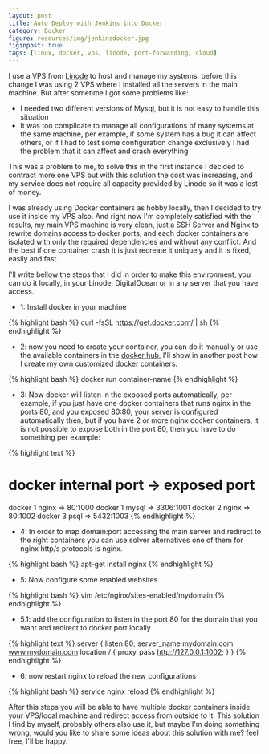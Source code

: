 ```yaml
---
layout: post
title: Auto Deploy with Jenkins into Docker
category: Docker
figure: resources/img/jenkinsdocker.jpg
figinpost: true
tags: [linux, docker, vps, linode, port-forwarding, cloud]
---
```

I use a VPS from [Linode](https://www.linode.com/?r=f548ff90f3ebf67ce61e811294d8de70b45a3e1c) to host and manage my systems, before this change I was using 2 VPS where I installed all the servers in the main machine. But after sometime I got some problems like:
 
 - I needed two different versions of Mysql, but it is not easy to handle this situation 
 - It was too complicate to manage all configurations of many systems at the same machine, per example, if some system has a bug it can affect others, or if I had to test some configuration change exclusively I had the problem that it can affect and crash everything
  
This was a problem to me, to solve this in the first instance I decided to contract more one VPS but with this solution the cost was increasing, and my service does not require all capacity provided by Linode so it was a lost of money.
   
I was already using Docker containers as hobby locally, then I decided to try use it inside my VPS also. And right now I'm completely satisfied with the results, my main VPS machine is very clean, just a SSH Server and Nginx to rewrite domains access to docker ports, and each docker containers are isolated with only the required dependencies and without any conflict. And the best if one container crash it is just recreate it uniquely and it is fixed, easily and fast.
    
I'll write bellow the steps that I did in order to make this environment, you can do it locally, in your Linode, DigitalOcean or in any server that you have access.
<!--more-->    
- 1: Install docker in your machine

{% highlight bash %}
    curl -fsSL https://get.docker.com/ | sh
{% endhighlight %}

- 2: now you need to create your container, you can do it manually or use the available containers in the [docker hub](https://hub.docker.com), I'll show in another post how I create my own customized
docker containers.

{% highlight bash %}
    docker run container-name
{% endhighlight %}

- 3: Now docker will listen in the exposed ports automatically, per example, if you just have one docker containers that runs nginx in the ports 80, and you exposed 80:80, your server is configured 
automatically then, but if you have 2 or more nginx docker containers, it is not possible to expose both in the port 80, then you have to do something per example:

{% highlight text %}
# docker internal port -> exposed port
docker 1 nginx => 80:1000
docker 1 mysql => 3306:1001
docker 2 nginx => 80:1002
docker 3 psql  => 5432:1003
{% endhighlight %}

- 4: In order to map domain:port accessing the main server and redirect to the right containers you can use solver alternatives one of them for nginx http/s protocols is nginx.  

{% highlight bash %}
    apt-get install nginx
{% endhighlight %}

- 5: Now configure some enabled websites

{% highlight bash %}
vim /etc/nginx/sites-enabled/mydomain
{% endhighlight %}

- 5.1: add the configuration to listen in the port 80 for the domain that you want and redirect to docker port locally

{% highlight text %}
server {
     listen       80;
     server_name  mydomain.com www.mydomain.com
     location / {
         proxy_pass http://127.0.0.1:1002;
     }
 }
{% endhighlight %}
 
- 6: now restart nginx to reload the new configurations
 
{% highlight bash %}
  service nginx reload
{% endhighlight %}

After this steps you will be able to have multiple docker containers inside your VPS/local machine and redirect access from outside to it. This solution I find by myself, probably others also use it, but maybe I'm doing something wrong, would you like to share some ideas about this solution with me? feel free, I'll be happy.